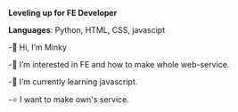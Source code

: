 **Leveling up for FE Developer** 

**Languages**: Python, HTML, CSS, javascipt

       

            
               

-👋 Hi, I’m Minky

-👀 I’m interested in FE and how to make whole web-service.

-🌱 I’m currently learning javascript.

-⭐️ I want to make own's service.






<!---
toyo30/toyo30 is a ✨ special ✨ repository because its `README.md` (this file) appears on your GitHub profile.
You can click the Preview link to take a look at your changes.
--->
